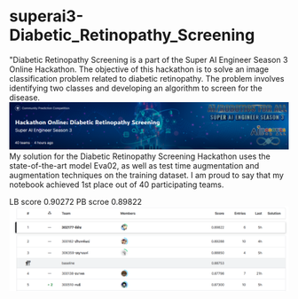 # superai3-Diabetic_Retinopathy_Screening
"Diabetic Retinopathy Screening is a part of the Super AI Engineer Season 3 Online Hackathon. The objective of this hackathon is to solve an image classification problem related to diabetic retinopathy. The problem involves identifying two classes and developing an algorithm to screen for the disease.
![alt text](head.png)
My solution for the Diabetic Retinopathy Screening Hackathon uses the state-of-the-art model Eva02, as well as test time augmentation and augmentation techniques on the training dataset. I am proud to say that my notebook achieved 1st place out of 40 participating teams.



LB score 0.90272
PB scroe 0.89822
![alt text](leaderboard.png)